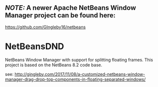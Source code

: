 ## _NOTE:_ A newer Apache NetBeans Window Manager project can be found here: 
https://github.com/GIngleby16/netbeans

# NetBeansDND
NetBeans Window Manager with support for splitting floating frames.  This project is based on the NetBeans 8.2 code base.

see: <http://gingleby.com/2017/11/08/a-customized-netbeans-window-manager-drag-drop-top-components-in-floating-separated-windows/>

